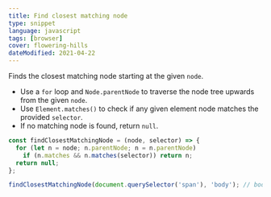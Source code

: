 ```yaml
---
title: Find closest matching node
type: snippet
language: javascript
tags: [browser]
cover: flowering-hills
dateModified: 2021-04-22
---
```


Finds the closest matching node starting at the given `node`.

- Use a `for` loop and `Node.parentNode` to traverse the node tree upwards from the given `node`.
- Use `Element.matches()` to check if any given element node matches the provided `selector`.
- If no matching node is found, return `null`.

```js
const findClosestMatchingNode = (node, selector) => {
  for (let n = node; n.parentNode; n = n.parentNode)
    if (n.matches && n.matches(selector)) return n;
  return null;
};
```

```js
findClosestMatchingNode(document.querySelector('span'), 'body'); // body
```
